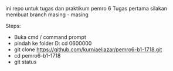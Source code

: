 ini repo untuk tugas dan praktikum pemro 6
Tugas pertama silakan membuat branch masing - masing

Steps:
- Buka cmd / command prompt
- pindah ke folder
  D:
  cd 0600000
- git clone https://github.com/kurniaeliazar/pemro6-b1-1718.git
- cd pemro6-b1-1718
- git status


